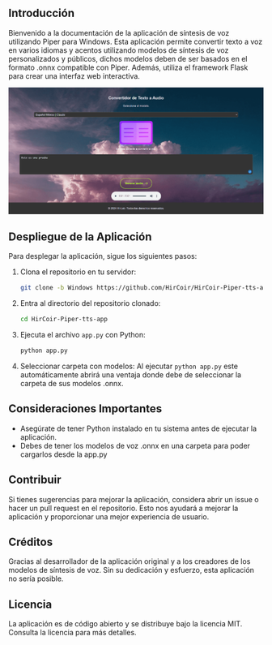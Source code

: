 ## Introducción

Bienvenido a la documentación de la aplicación de síntesis de voz utilizando Piper para Windows. Esta aplicación permite convertir texto a voz en varios idiomas y acentos utilizando modelos de síntesis de voz personalizados y públicos, dichos modelos deben de ser basados en el formato .onnx compatible con Piper. Además, utiliza el framework Flask para crear una interfaz web interactiva.

![Captura](preview.png)

## Despliegue de la Aplicación

Para desplegar la aplicación, sigue los siguientes pasos:

1. Clona el repositorio en tu servidor:

   ```bash
   git clone -b Windows https://github.com/HirCoir/HirCoir-Piper-tts-app.git
   ```

2. Entra al directorio del repositorio clonado:

   ```bash
   cd HirCoir-Piper-tts-app
   ```

3. Ejecuta el archivo `app.py` con Python:

   ```bash
   python app.py
   ```
   
4. Seleccionar carpeta con modelos:
   Al ejecutar `python app.py` este automáticamente abrirá una ventaja donde debe de seleccionar la carpeta de sus modelos .onnx.

## Consideraciones Importantes

- Asegúrate de tener Python instalado en tu sistema antes de ejecutar la aplicación.
- Debes de tener los modelos de voz .onnx en una carpeta para poder cargarlos desde la app.py

## Contribuir

Si tienes sugerencias para mejorar la aplicación, considera abrir un issue o hacer un pull request en el repositorio. Esto nos ayudará a mejorar la aplicación y proporcionar una mejor experiencia de usuario.

## Créditos

Gracias al desarrollador de la aplicación original y a los creadores de los modelos de síntesis de voz. Sin su dedicación y esfuerzo, esta aplicación no sería posible.

## Licencia

La aplicación es de código abierto y se distribuye bajo la licencia MIT. Consulta la licencia para más detalles.

